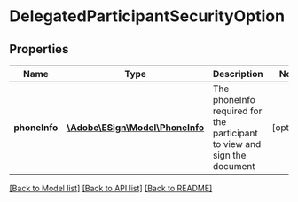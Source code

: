 # DelegatedParticipantSecurityOption

## Properties
Name | Type | Description | Notes
------------ | ------------- | ------------- | -------------
**phoneInfo** | [**\Adobe\ESign\Model\PhoneInfo**](PhoneInfo.md) | The phoneInfo required for the participant to view and sign the document | [optional] 

[[Back to Model list]](../README.md#documentation-for-models) [[Back to API list]](../README.md#documentation-for-api-endpoints) [[Back to README]](../README.md)


